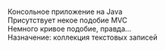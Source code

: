 Консольное приложение на Java  
Присутствует некое подобие MVC  
Немного кривое подобие, правда...  
Назначение: коллекция текстовых записей
